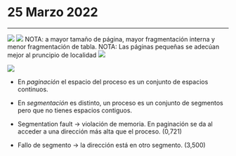 # 25 Marzo 2022
---
![](./img/sem%204%20ej%201.png)
![](./img/ej%20resuelto%20sem%204.png)
NOTA: a mayor tamaño de página, mayor fragmentación interna y menor fragmentación de tabla.
NOTA: Las páginas pequeñas se adecúan mejor al pruncipio de localidad
![](./img/sem%204%20ej%202.png)

![](./img/ej%202%20sem%204%20resuelto.png)
- En *paginación* el espacio del proceso es un conjunto de espacios continuos.
- En *segmentación* es distinto, un proceso es un conjunto de segmentos pero que no tienes espacios contiguos.

- Segmentation fault -> violación de memoria. En paginación se da al acceder a una dirección más alta que el proceso. (0,721)
- Fallo de segmento -> la dirección está en otro segmento. (3,500)